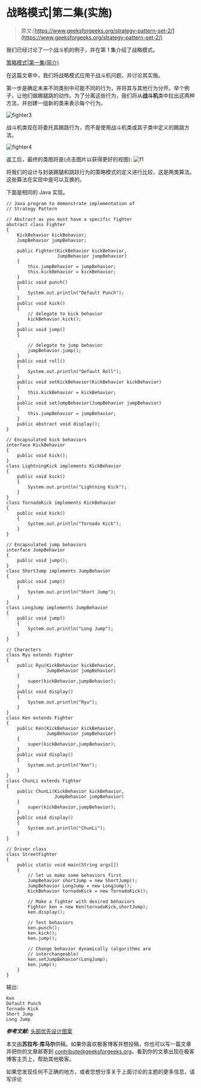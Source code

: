 # 战略模式|第二集(实施)

> 原文:[https://www.geeksforgeeks.org/strategy-pattern-set-2/](https://www.geeksforgeeks.org/strategy-pattern-set-2/)

我们已经讨论了一个战斗机的例子，并在第 1 集介绍了战略模式。

[策略模式|第一集(简介)](https://www.geeksforgeeks.org/strategy-pattern-set-1/)

在这篇文章中，我们将战略模式应用于战斗机问题，并讨论其实施。

第一步是确定未来不同类别中可能不同的行为，并将其与其他行为分开。举个例子，让他们做踢腿跳的动作。为了分离这些行为，我们将从**战斗机**类中拉出这两种方法，并创建一组新的类来表示每个行为。

![fighter3](img/2b2b4be904562c4f5eb1bde71cca34c4.png)

战斗机类现在将委托其踢跳行为，而不是使用战斗机类或其子类中定义的踢跳方法。

![fighter4](img/73c1989151f0bc2a478d3cdb207ade07.png)

返工后，最终的类图将是(点击图片以获得更好的视图):
![f1](img/6b495b8ecb37aceb83c9df80cf86d7a5.png)

将我们的设计与封装踢腿和跳跃行为的策略模式的定义进行比较，这是两类算法。这些算法在实现中是可以互换的。

下面是相同的 Java 实现。

```
// Java program to demonstrate implementation of
// Strategy Pattern

// Abstract as you must have a specific fighter
abstract class Fighter
{
    KickBehavior kickBehavior;
    JumpBehavior jumpBehavior;

    public Fighter(KickBehavior kickBehavior,
                   JumpBehavior jumpBehavior)
    {
        this.jumpBehavior = jumpBehavior;
        this.kickBehavior = kickBehavior;
    }
    public void punch()
    {
        System.out.println("Default Punch");
    }
    public void kick()
    {
        // delegate to kick behavior
        kickBehavior.kick();
    }
    public void jump()
    {

        // delegate to jump behavior
        jumpBehavior.jump();
    }
    public void roll()
    {
        System.out.println("Default Roll");
    }
    public void setKickBehavior(KickBehavior kickBehavior)
    {
        this.kickBehavior = kickBehavior;
    }
    public void setJumpBehavior(JumpBehavior jumpBehavior)
    {
        this.jumpBehavior = jumpBehavior;
    }
    public abstract void display();
}

// Encapsulated kick behaviors
interface KickBehavior
{
    public void kick();
}
class LightningKick implements KickBehavior
{
    public void kick()
    {
        System.out.println("Lightning Kick");
    }
}
class TornadoKick implements KickBehavior
{
    public void kick()
    {
        System.out.println("Tornado Kick");
    }
}

// Encapsulated jump behaviors
interface JumpBehavior
{
    public void jump();
}
class ShortJump implements JumpBehavior
{
    public void jump()
    {
        System.out.println("Short Jump");
    }
}
class LongJump implements JumpBehavior
{
    public void jump()
    {
        System.out.println("Long Jump");
    }
}

// Characters
class Ryu extends Fighter
{
    public Ryu(KickBehavior kickBehavior,
               JumpBehavior jumpBehavior)
    {
        super(kickBehavior,jumpBehavior);
    }
    public void display()
    {
        System.out.println("Ryu");
    }
}
class Ken extends Fighter
{
    public Ken(KickBehavior kickBehavior,
               JumpBehavior jumpBehavior)
    {
        super(kickBehavior,jumpBehavior);
    }
    public void display()
    {
        System.out.println("Ken");
    }
}
class ChunLi extends Fighter
{
    public ChunLi(KickBehavior kickBehavior,
                  JumpBehavior jumpBehavior)
    {
        super(kickBehavior,jumpBehavior);
    }
    public void display()
    {
        System.out.println("ChunLi");
    }
}

// Driver class
class StreetFighter
{
    public static void main(String args[])
    {
        // let us make some behaviors first
        JumpBehavior shortJump = new ShortJump();
        JumpBehavior LongJump = new LongJump();
        KickBehavior tornadoKick = new TornadoKick();

        // Make a fighter with desired behaviors
        Fighter ken = new Ken(tornadoKick,shortJump);
        ken.display();

        // Test behaviors
        ken.punch();
        ken.kick();
        ken.jump();

        // Change behavior dynamically (algorithms are
        // interchangeable)
        ken.setJumpBehavior(LongJump);
        ken.jump();
    }
}
```

输出:

```
Ken
Default Punch
Tornado Kick
Short Jump
Long Jump

```

***参考文献:***
[头部优先设计图案](http://www.amazon.com/Head-First-Design-Patterns/dp/0596007124)

本文由**苏拉布·库马尔**供稿。如果你喜欢极客博客并想投稿，你也可以写一篇文章并把你的文章邮寄到 contribute@geeksforgeeks.org。看到你的文章出现在极客博客主页上，帮助其他极客。

如果您发现任何不正确的地方，或者您想分享关于上面讨论的主题的更多信息，请写评论